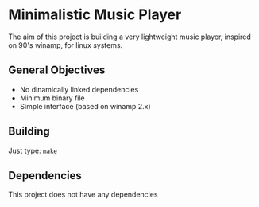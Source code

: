 # Minimalistic Music Player

The aim of this project is building a very lightweight music player, inspired on 90's winamp, for linux systems.


## General Objectives

* No dinamically linked dependencies
* Minimum binary file
* Simple interface (based on winamp 2.x)


## Building

Just type:
```make```


## Dependencies

This project does not have any dependencies